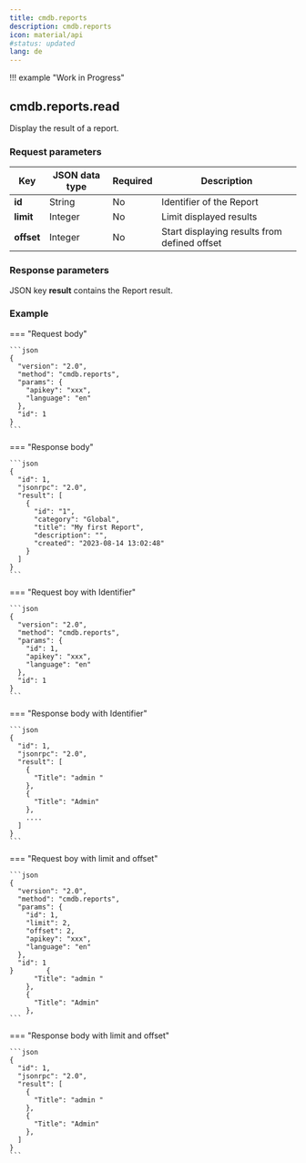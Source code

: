 ```yaml
---
title: cmdb.reports
description: cmdb.reports
icon: material/api
#status: updated
lang: de
---
```


!!! example "Work in Progress"

## cmdb.reports.read

Display the result of a report.

### Request parameters

| Key        | JSON data type | Required | Description                                  |
| ---------- | -------------- | -------- | -------------------------------------------- |
| **id**     | String         | No       | Identifier of the Report                     |
| **limit**  | Integer        | No       | Limit displayed results                      |
| **offset** | Integer        | No       | Start displaying results from defined offset |

### Response parameters

JSON key **result** contains the Report result.

### Example

=== "Request body"

    ```json
    {
      "version": "2.0",
      "method": "cmdb.reports",
      "params": {
        "apikey": "xxx",
        "language": "en"
      },
      "id": 1
    }
    ```

=== "Response body"

    ```json
    {
      "id": 1,
      "jsonrpc": "2.0",
      "result": [
        {
          "id": "1",
          "category": "Global",
          "title": "My first Report",
          "description": "",
          "created": "2023-08-14 13:02:48"
        }
      ]
    }
    ```

=== "Request boy with Identifier"

    ```json
    {
      "version": "2.0",
      "method": "cmdb.reports",
      "params": {
        "id": 1,
        "apikey": "xxx",
        "language": "en"
      },
      "id": 1
    }
    ```

=== "Response body with Identifier"

    ```json
    {
      "id": 1,
      "jsonrpc": "2.0",
      "result": [
        {
          "Title": "admin "
        },
        {
          "Title": "Admin"
        },
        ....
      ]
    }
    ```

=== "Request boy with limit and offset"

    ```json
    {
      "version": "2.0",
      "method": "cmdb.reports",
      "params": {
        "id": 1,
        "limit": 2,
        "offset": 2,
        "apikey": "xxx",
        "language": "en"
      },
      "id": 1
    }        {
          "Title": "admin "
        },
        {
          "Title": "Admin"
        },
    ```

=== "Response body with limit and offset"

    ```json
    {
      "id": 1,
      "jsonrpc": "2.0",
      "result": [
        {
          "Title": "admin "
        },
        {
          "Title": "Admin"
        },
      ]
    }
    ```
